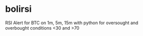 # bolirsi
RSI Alert for BTC on 1m, 5m, 15m with python for oversought and overbought conditions &lt;30 and >70
